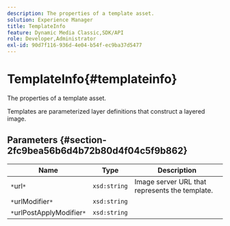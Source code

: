 ```yaml
---
description: The properties of a template asset.
solution: Experience Manager
title: TemplateInfo
feature: Dynamic Media Classic,SDK/API
role: Developer,Administrator
exl-id: 90d7f116-936d-4e04-b54f-ec9ba37d5477
---
```

# TemplateInfo{#templateinfo}

The properties of a template asset.

 Templates are parameterized layer definitions that construct a layered image. 

## Parameters {#section-2fc9bea56b6d4b72b80d4f04c5f9b862}

|  Name  | Type  | Description  |
|---|---|---|
|  `*`url`*`  | `xsd:string`  | Image server URL that represents the template.  |
|  `*`urlModifier`*`  | `xsd:string`  | |
|  `*`urlPostApplyModifier`*`  | `xsd:string`  | |
